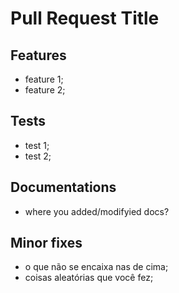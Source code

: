# Pull Request Title

## Features

- feature 1;
- feature 2;

## Tests

- test 1;
- test 2;

## Documentations

- where you added/modifyied docs?

## Minor fixes

- o que não se encaixa nas de cima;
- coisas aleatórias que você fez;
